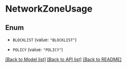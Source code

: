 # NetworkZoneUsage

## Enum


* `BLOCKLIST` (value: `"BLOCKLIST"`)

* `POLICY` (value: `"POLICY"`)


[[Back to Model list]](../README.md#documentation-for-models) [[Back to API list]](../README.md#documentation-for-api-endpoints) [[Back to README]](../README.md)


